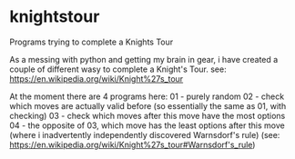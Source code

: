 # knightstour
Programs trying to complete a Knights Tour 

As a messing with python and getting my brain in gear, i have created a couple of different wasy to complete a Knight's Tour. 
see: https://en.wikipedia.org/wiki/Knight%27s_tour

At the moment there are 4 programs here:
  01 - purely random
  02 - check which moves are actually valid before (so essentially the same as 01, with checking)
  03 - check which moves after this move have the most options
  04 - the opposite of 03, which move has the least options after this move (where i inadvertently independently discovered Warnsdorf's rule) (see: https://en.wikipedia.org/wiki/Knight%27s_tour#Warnsdorf's_rule)

  
